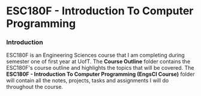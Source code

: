 # ESC180F - Introduction To Computer Programming

### Introduction

ESC180F is an Engineering Sciences course that I am completing during semester one of first year at UofT. The **Course Outline** folder contains the ESC180F's course outline and highlights the topics that will be covered. The **ESC180F - Introduction To Computer Programming (EngsCI Course)** folder will contain all the notes, projects, tasks and assignments I will do throughout the course. 

